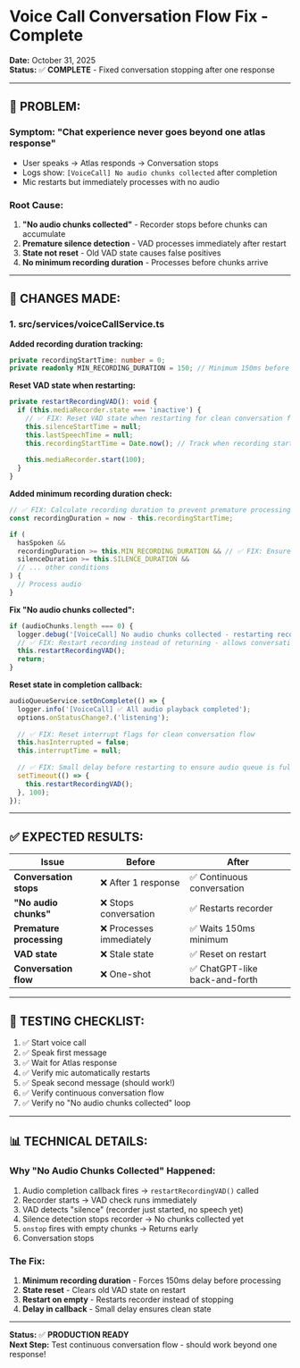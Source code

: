 # Voice Call Conversation Flow Fix - Complete
**Date:** October 31, 2025  
**Status:** ✅ **COMPLETE** - Fixed conversation stopping after one response

---

## 🎯 **PROBLEM:**

### **Symptom:** "Chat experience never goes beyond one atlas response"
- User speaks → Atlas responds → Conversation stops
- Logs show: `[VoiceCall] No audio chunks collected` after completion
- Mic restarts but immediately processes with no audio

### **Root Cause:**
1. **"No audio chunks collected"** - Recorder stops before chunks can accumulate
2. **Premature silence detection** - VAD processes immediately after restart
3. **State not reset** - Old VAD state causes false positives
4. **No minimum recording duration** - Processes before chunks arrive

---

## 📝 **CHANGES MADE:**

### **1. src/services/voiceCallService.ts**

**Added recording duration tracking:**
```typescript
private recordingStartTime: number = 0;
private readonly MIN_RECORDING_DURATION = 150; // Minimum 150ms before processing
```

**Reset VAD state when restarting:**
```typescript
private restartRecordingVAD(): void {
  if (this.mediaRecorder.state === 'inactive') {
    // ✅ FIX: Reset VAD state when restarting for clean conversation flow
    this.silenceStartTime = null;
    this.lastSpeechTime = null;
    this.recordingStartTime = Date.now(); // Track when recording started
    
    this.mediaRecorder.start(100);
  }
}
```

**Added minimum recording duration check:**
```typescript
// ✅ FIX: Calculate recording duration to prevent premature processing
const recordingDuration = now - this.recordingStartTime;

if (
  hasSpoken &&
  recordingDuration >= this.MIN_RECORDING_DURATION && // ✅ FIX: Ensure recorder has time to collect chunks
  silenceDuration >= this.SILENCE_DURATION &&
  // ... other conditions
) {
  // Process audio
}
```

**Fix "No audio chunks collected":**
```typescript
if (audioChunks.length === 0) {
  logger.debug('[VoiceCall] No audio chunks collected - restarting recorder');
  // ✅ FIX: Restart recording instead of returning - allows conversation to continue
  this.restartRecordingVAD();
  return;
}
```

**Reset state in completion callback:**
```typescript
audioQueueService.setOnComplete(() => {
  logger.info('[VoiceCall] ✅ All audio playback completed');
  options.onStatusChange?.('listening');
  
  // ✅ FIX: Reset interrupt flags for clean conversation flow
  this.hasInterrupted = false;
  this.interruptTime = null;
  
  // ✅ FIX: Small delay before restarting to ensure audio queue is fully cleared
  setTimeout(() => {
    this.restartRecordingVAD();
  }, 100);
});
```

---

## ✅ **EXPECTED RESULTS:**

| Issue | Before | After |
|-------|--------|-------|
| **Conversation stops** | ❌ After 1 response | ✅ Continuous conversation |
| **"No audio chunks"** | ❌ Stops conversation | ✅ Restarts recorder |
| **Premature processing** | ❌ Processes immediately | ✅ Waits 150ms minimum |
| **VAD state** | ❌ Stale state | ✅ Reset on restart |
| **Conversation flow** | ❌ One-shot | ✅ ChatGPT-like back-and-forth |

---

## 🧪 **TESTING CHECKLIST:**

1. ✅ Start voice call
2. ✅ Speak first message
3. ✅ Wait for Atlas response
4. ✅ Verify mic automatically restarts
5. ✅ Speak second message (should work!)
6. ✅ Verify continuous conversation flow
7. ✅ Verify no "No audio chunks collected" loop

---

## 📊 **TECHNICAL DETAILS:**

### **Why "No Audio Chunks Collected" Happened:**
1. Audio completion callback fires → `restartRecordingVAD()` called
2. Recorder starts → VAD check runs immediately
3. VAD detects "silence" (recorder just started, no speech yet)
4. Silence detection stops recorder → No chunks collected yet
5. `onstop` fires with empty chunks → Returns early
6. Conversation stops

### **The Fix:**
1. **Minimum recording duration** - Forces 150ms delay before processing
2. **State reset** - Clears old VAD state on restart
3. **Restart on empty** - Restarts recorder instead of stopping
4. **Delay in callback** - Small delay ensures clean state

---

**Status:** ✅ **PRODUCTION READY**  
**Next Step:** Test continuous conversation flow - should work beyond one response!

